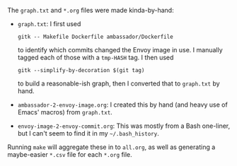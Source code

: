 The `graph.txt` and `*.org` files were made kinda-by-hand:

 - `graph.txt`: I first used
 
   ```
   gitk -- Makefile Dockerfile ambassador/Dockerfile
   ```

   to identify which commits changed the Envoy image in use.  I
   manually tagged each of those with a `tmp-HASH` tag.  I then used

   ```
   gitk --simplify-by-decoration $(git tag)
   ```

   to build a reasonable-ish graph, then I converted that to
   `graph.txt` by hand.

 - `ambassador-2-envoy-image.org`: I created this by hand (and heavy
   use of Emacs' macros) from `graph.txt`.

 - `envoy-image-2-envoy-commit.org`: This was mostly from a Bash
   one-liner, but I can't seem to find it in my `~/.bash_history`.

Running `make` will aggregate these in to `all.org`, as well as
generating a maybe-easier `*.csv` file for each `*.org` file.
